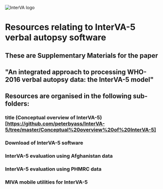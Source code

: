 ![InterVA logo](http://www.byass.uk/interva/InterVA%20logo.jpg)

# Resources relating to InterVA-5 verbal autopsy software

## These are Supplementary Materials for the paper 
## "An integrated approach to processing WHO-2016 verbal autopsy data: the InterVA-5 model"

## Resources are organised in the following sub-folders:

###	title (Conceptual overview of InterVA-5) [https://github.com/peterbyass/InterVA-5/tree/master/Conceptual%20overview%20of%20InterVA-5]
###	Download of InterVA-5 software
###	InterVA-5 evaluation using Afghanistan data
###	InterVA-5 evaluation using PHMRC data 
###	MIVA mobile utilities for InterVA-5

